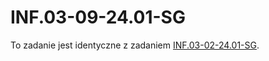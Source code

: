 # INF.03-09-24.01-SG

To zadanie jest identyczne z zadaniem [INF.03-02-24.01-SG](../INF.03-02-24.01-SG/).
